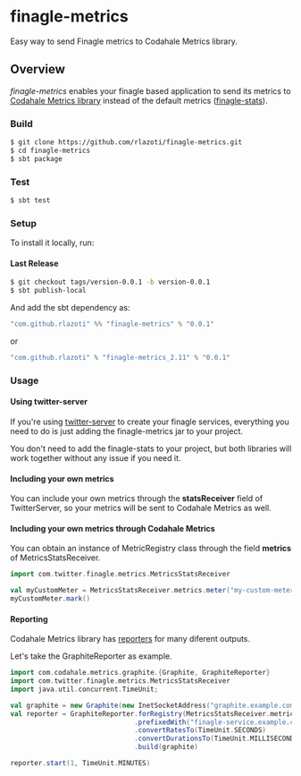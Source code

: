 finagle-metrics
===============

Easy way to send Finagle metrics to Codahale Metrics library.

## Overview

*finagle-metrics* enables your finagle based application to send its metrics to [Codahale Metrics library](https://github.com/dropwizard/metrics) instead of the default metrics ([finagle-stats](https://github.com/twitter/finagle/tree/master/finagle-stats)).

### Build

```sh
$ git clone https://github.com/rlazoti/finagle-metrics.git
$ cd finagle-metrics
$ sbt package
```

### Test

```sh
$ sbt test
```

### Setup

To install it locally, run:

#### Last Release

```sh
$ git checkout tags/version-0.0.1 -b version-0.0.1
$ sbt publish-local
```

And add the sbt dependency as:

```scala
"com.github.rlazoti" %% "finagle-metrics" % "0.0.1"
```

or

```scala
"com.github.rlazoti" % "finagle-metrics_2.11" % "0.0.1"
```

### Usage

#### Using twitter-server

If you're using [twitter-server](https://github.com/twitter/twitter-server) to create your finagle services, everything you need to do is just adding the finagle-metrics jar to your project.

You don't need to add the finagle-stats to your project, but both libraries will work together without any issue if you need it.

#### Including your own metrics

You can include your own metrics through the **statsReceiver** field of TwitterServer, so your metrics will be sent to Codahale Metrics as well.

#### Including your own metrics through Codahale Metrics

You can obtain an instance of MetricRegistry class through the field **metrics** of MetricsStatsReceiver.

```scala
import com.twitter.finagle.metrics.MetricsStatsReceiver

val myCustomMeter = MetricsStatsReceiver.metrics.meter("my-custom-meter")
myCustomMeter.mark()
```

#### Reporting

Codahale Metrics library has [reporters](https://dropwizard.github.io/metrics/3.1.0/getting-started/#other-reporting) for many diferent outputs.

Let's take the GraphiteReporter as example.

```scala
import com.codahale.metrics.graphite.{Graphite, GraphiteReporter}
import com.twitter.finagle.metrics.MetricsStatsReceiver
import java.util.concurrent.TimeUnit;

val graphite = new Graphite(new InetSocketAddress("graphite.example.com", 2003));
val reporter = GraphiteReporter.forRegistry(MetricsStatsReceiver.metrics)
                               .prefixedWith("finagle-service.example.com")
                               .convertRatesTo(TimeUnit.SECONDS)
                               .convertDurationsTo(TimeUnit.MILLISECONDS)
                               .build(graphite)

reporter.start(1, TimeUnit.MINUTES)
```
